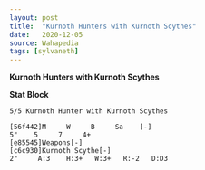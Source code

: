```yaml
---
layout: post
title:  "Kurnoth Hunters with Kurnoth Scythes"
date:   2020-12-05
source: Wahapedia
tags: [sylvaneth]
---
```


**Kurnoth Hunters with Kurnoth Scythes**

**Stat Block**
```
5/5 Kurnoth Hunter with Kurnoth Scythes
```

```
[56f442]M     W     B     Sa    [-]
5"    5     7     4+    
[e85545]Weapons[-]
[c6c930]Kurnoth Scythe[-]
2"     A:3    H:3+   W:3+   R:-2   D:D3  
```


